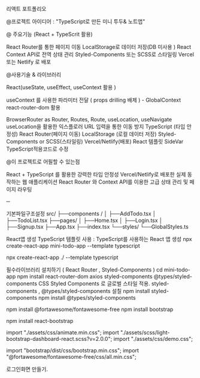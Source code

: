 리액트 포트폴리오

@프로젝트 아이디어 : "TypeScript로 만든 미니 투두& 노트앱"

@ 주요기능 (React + TypeScrit 활용)

React Router를 통한 페이지 이동
LocalStorage로 데이터 저장(DB 미사용 )
React Context API로 전역 상태 관리
Styled-Components 또는 SCSS로 스타일링
Vercel 또는 Netlify 로 배포

@사용기술 & 라이브러리

React(useState, useEffect, useContext 활용 )

useContext 를 사용한 파라미터 전달 ( props drilling 배제 ) - GlobalContext
react-router-dom 활용

BrowserRouter as Router, Routes, Route, useLocation, useNavigate
useLocation을 활용한 익스플로러 URL 입력을 통한 이동 방지
TypeScript (타입 안정성)
React Router(페이지 이동)
LocalStorage (로컬 데이터 저장)
Styled-Components or SCSS(스타일링)
Vercel/Netlify(배포)
React 템플릿 SideVar TypeScript적용코드로 수정

@이 프로젝트로 어필할 수 있는점

React + TypeScript 를 활용한 강력한 타입 안정성
Vercel/Netlify로 배포한 실제 동작하는 웹 애플리케이션
React Router 와 Context API를 이용한 고급 상태 관리 및 페이지 라우팅

─

기본파일구조설정
src/
├──components /
│ ├──AddTodo.tsx
│ ├──TodoList.tsx
├──pages/
│ ├──Home.tsx
│ ├──Login.tsx
│ ├──Signup.tsx
├──App.tsx
├──index.tsx
└──styles/
└──GlobalStyles.ts

React앱 생성
TypeScript 템플릿 사용 : TypeScript를 사용하는 React 앱 생성
npx create-react-app mini-todo-app --template typescript

npx create-react-app ./ --template typescript

필수라이브러리 설치하기 ( React Router , Styled-Components )
cd mini-todo-app
npm install react-router-dom axios styled-components @types/styled-components
CSS Styled Components 로 글로벌 스타일 적용.
styled-components , @types/styled-components 설칠
npm install styled-components
npm install @types/styled-components

npm install @fortawesome/fontawesome-free
npm install bootstrap

npm install react-bootstrap

import "./assets/css/animate.min.css";
import "./assets/scss/light-bootstrap-dashboard-react.scss?v=2.0.0";
import "./assets/css/demo.css";

import "bootstrap/dist/css/bootstrap.min.css";
import "@fortawesome/fontawesome-free/css/all.min.css";

로그인화면 만들기.
